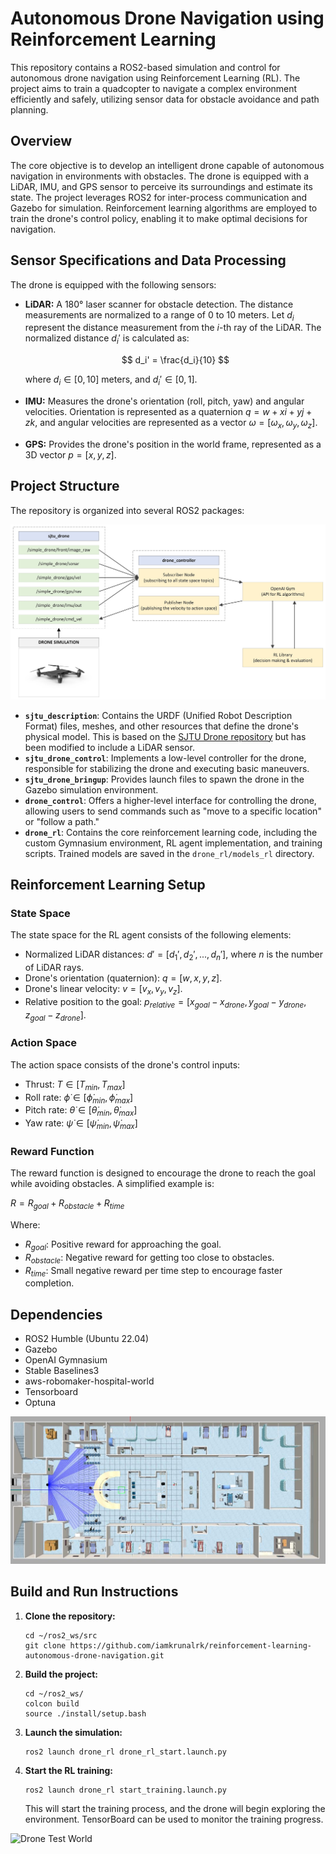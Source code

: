 # Autonomous Drone Navigation using Reinforcement Learning

This repository contains a ROS2-based simulation and control for autonomous drone navigation using Reinforcement Learning (RL). The project aims to train a quadcopter to navigate a complex environment efficiently and safely, utilizing sensor data for obstacle avoidance and path planning.


## Overview

The core objective is to develop an intelligent drone capable of autonomous navigation in environments with obstacles. The drone is equipped with a LiDAR, IMU, and GPS sensor to perceive its surroundings and estimate its state. The project leverages ROS2 for inter-process communication and Gazebo for simulation. Reinforcement learning algorithms are employed to train the drone's control policy, enabling it to make optimal decisions for navigation.


## Sensor Specifications and Data Processing

The drone is equipped with the following sensors:

*   **LiDAR:** A 180° laser scanner for obstacle detection. The distance measurements are normalized to a range of 0 to 10 meters. Let $d_i$ represent the distance measurement from the $i$-th ray of the LiDAR. The normalized distance $d_i'$ is calculated as:

    $$
    d_i' = \frac{d_i}{10}
    $$

    where $d_i \in [0, 10]$ meters, and $d_i' \in [0, 1]$.
*   **IMU:** Measures the drone's orientation (roll, pitch, yaw) and angular velocities. Orientation is represented as a quaternion $q = w + xi + yj + zk$, and angular velocities are represented as a vector $\omega = [\omega_x, \omega_y, \omega_z]$.
*   **GPS:** Provides the drone's position in the world frame, represented as a 3D vector $p = [x, y, z]$.

## Project Structure

The repository is organized into several ROS2 packages:

![Project Flowchart](images/project_flowchart.jpeg)

*   **`sjtu_description`**: Contains the URDF (Unified Robot Description Format) files, meshes, and other resources that define the drone's physical model. This is based on the [SJTU Drone repository](https://github.com/NovoG93/sjtu_drone) but has been modified to include a LiDAR sensor.
*   **`sjtu_drone_control`**: Implements a low-level controller for the drone, responsible for stabilizing the drone and executing basic maneuvers.
*   **`sjtu_drone_bringup`**: Provides launch files to spawn the drone in the Gazebo simulation environment.
*   **`drone_control`**: Offers a higher-level interface for controlling the drone, allowing users to send commands such as "move to a specific location" or "follow a path."
*   **`drone_rl`**: Contains the core reinforcement learning code, including the custom Gymnasium environment, RL agent implementation, and training scripts.  Trained models are saved in the `drone_rl/models_rl` directory.

## Reinforcement Learning Setup

### State Space

The state space for the RL agent consists of the following elements:

*   Normalized LiDAR distances: $d' = [d_1', d_2', ..., d_n']$, where $n$ is the number of LiDAR rays.
*   Drone's orientation (quaternion): $q = [w, x, y, z]$.
*   Drone's linear velocity: $v = [v_x, v_y, v_z]$.
*   Relative position to the goal: $p_{relative} = [x_{goal} - x_{drone}, y_{goal} - y_{drone}, z_{goal} - z_{drone}]$.

### Action Space

The action space consists of the drone's control inputs:

*   Thrust: $T \in [T_{min}, T_{max}]$
*   Roll rate: $\dot{\phi} \in [\dot{\phi}_{min}, \dot{\phi}_{max}]$
*   Pitch rate: $\dot{\theta} \in [\dot{\theta}_{min}, \dot{\theta}_{max}]$
*   Yaw rate: $\dot{\psi} \in [\dot{\psi}_{min}, \dot{\psi}_{max}]$

### Reward Function

The reward function is designed to encourage the drone to reach the goal while avoiding obstacles. A simplified example is:

$R = R_{goal} + R_{obstacle} + R_{time}$

Where:
*   $R_{goal}$: Positive reward for approaching the goal.
*   $R_{obstacle}$: Negative reward for getting too close to obstacles.
*   $R_{time}$: Small negative reward per time step to encourage faster completion.

## Dependencies

*   ROS2 Humble (Ubuntu 22.04)
*   Gazebo
*   OpenAI Gymnasium
*   Stable Baselines3
*   aws-robomaker-hospital-world
*   Tensorboard
*   Optuna

![Drone Test World](images/drone_test_world.png)

## Build and Run Instructions

1.  **Clone the repository:**

    ```
    cd ~/ros2_ws/src
    git clone https://github.com/iamkrunalrk/reinforcement-learning-autonomous-drone-navigation.git
    ```

2.  **Build the project:**

    ```
    cd ~/ros2_ws/
    colcon build
    source ./install/setup.bash
    ```

3.  **Launch the simulation:**

    ```
    ros2 launch drone_rl drone_rl_start.launch.py
    ```

4.  **Start the RL training:**

    ```
    ros2 launch drone_rl start_training.launch.py
    ```

    This will start the training process, and the drone will begin exploring the environment. TensorBoard can be used to monitor the training progress.

![Drone Test World](images/drone_training.gif)
